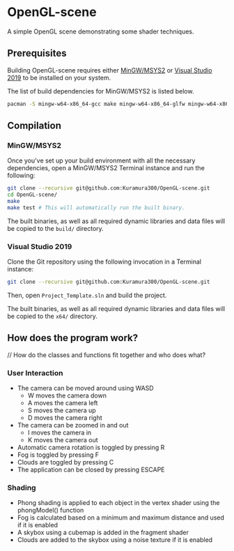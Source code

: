 # OpenGL-scene
A simple OpenGL scene demonstrating some shader techniques.

## Prerequisites
Building OpenGL-scene requires either [MinGW/MSYS2](https://msys2.org/) or [Visual Studio 2019](https://visualstudio.microsoft.com/downloads/) to be installed on your system.

The list of build dependencies for MinGW/MSYS2 is listed below.
```bash
pacman -S mingw-w64-x86_64-gcc make mingw-w64-x86_64-glfw mingw-w64-x86_64-glm
```

## Compilation
### MinGW/MSYS2
Once you've set up your build environment with all the necessary dependencies, open a MinGW/MSYS2 Terminal instance and run the following:
```bash
git clone --recursive git@github.com:Kuramura300/OpenGL-scene.git
cd OpenGL-scene/
make
make test # This will automatically run the built binary.
```
The built binaries, as well as all required dynamic libraries and data files will be copied to the `build/` directory.

### Visual Studio 2019
Clone the Git repository using the following invocation in a Terminal instance:
```bash
git clone --recursive git@github.com:Kuramura300/OpenGL-scene.git
```
Then, open `Project_Template.sln` and build the project.

The built binaries, as well as all required dynamic libraries and data files will be copied to the `x64/` directory.

## How does the program work?
// How do the classes and functions fit together and who does what?

### User Interaction
* The camera can be moved around using WASD
  * W moves the camera down
  * A moves the camera left
  * S moves the camera up
  * D moves the camera right
* The camera can be zoomed in and out
  * I moves the camera in
  * K moves the camera out
* Automatic camera rotation is toggled by pressing R
* Fog is toggled by pressing F
* Clouds are toggled by pressing C
* The application can be closed by pressing ESCAPE

### Shading
* Phong shading is applied to each object in the vertex shader using the phongModel() function
* Fog is calculated based on a minimum and maximum distance and used if it is enabled
* A skybox using a cubemap is added in the fragment shader
* Clouds are added to the skybox using a noise texture if it is enabled
